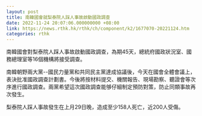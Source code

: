```yaml
---
layout: post
title: 南韓國會就梨泰院人踩人事故啟動國政調查
date: 2022-11-24 20:07:06.000000000 +08:00
link: https://news.rthk.hk/rthk/ch/component/k2/1677070-20221124.htm
categories: rthk
---
```


南韓國會對梨泰院人踩人事故啟動國政調查，為期45天，總統府國政狀況室、國務總理室等16個機構將接受調查。

南韓朝野兩大黨--國民力量黨和共同民主黨達成協議後，今天在國會全體會議上，表決批准國政調查計劃書。今後將按材料提交、機關報告、現場勘察、聽證會等次序進行國政調查。兩黨希望這次國政調查能够仔細制定預防對策，防止同類事故再次發生。

梨泰院人踩人事故發生在上月29日晚，造成至少158人死亡，近200人受傷。
